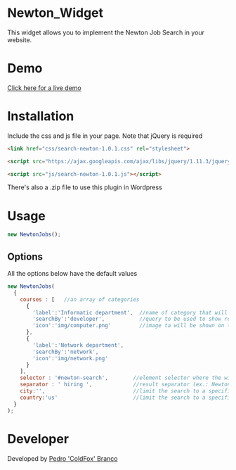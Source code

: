 # Newton_Widget

This widget allows you to implement the Newton Job Search in your website.

# Demo
[Click here for a live demo](https://newton.ai/demo)
# Installation
Include the css and js file in your page. Note that jQuery is required

```html
<link href="css/search-newton-1.0.1.css" rel="stylesheet">
```

```html
<script src="https://ajax.googleapis.com/ajax/libs/jquery/1.11.3/jquery.min.js"></script>
```
```html
<script src="js/search-newton-1.0.1.js"></script>
```

There's also a .zip file to use this plugin in Wordpress

# Usage
```javascript
new NewtonJobs();
```

## Options
All the options below have the default values
```javascript
new NewtonJobs(
  {
    courses : [   //an array of categories
      {
        'label':'Informatic department',  //name of category that will be shown
      	'searchBy':'developer',           //query to be used to show results for this category
      	'icon':'img/computer.png'         //image ta will be shown on the left side of each line
      },
      {
      	'label':'Network department',
      	'searchBy':'network',
      	'icon':'img/network.png'
      }
    ],
    selector : '#newton-search',        //element selector where the widget will be attached
    separator : ' hiring ',             //result separator (ex.: Newton.ai hiring Web Developer)
    city:'',                            //limit the search to a specific city
    country:'us'                        //limit the search to a specific country
  }
);
```

# Developer
Developed by [Pedro 'ColdFox' Branco](https://github.com/C0ldF0x/)
